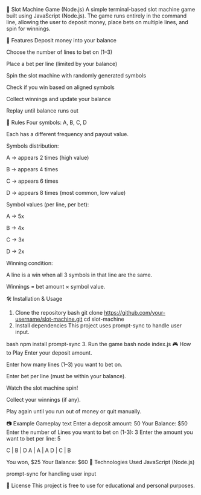 🎰 Slot Machine Game (Node.js)
A simple terminal-based slot machine game built using JavaScript (Node.js). The game runs entirely in the command line, allowing the user to deposit money, place bets on multiple lines, and spin for winnings.

🚀 Features
Deposit money into your balance

Choose the number of lines to bet on (1–3)

Place a bet per line (limited by your balance)

Spin the slot machine with randomly generated symbols

Check if you win based on aligned symbols

Collect winnings and update your balance

Replay until balance runs out

📌 Rules
Four symbols: A, B, C, D

Each has a different frequency and payout value.

Symbols distribution:

A → appears 2 times (high value)

B → appears 4 times

C → appears 6 times

D → appears 8 times (most common, low value)

Symbol values (per line, per bet):

A → 5x

B → 4x

C → 3x

D → 2x

Winning condition:

A line is a win when all 3 symbols in that line are the same.

Winnings = bet amount × symbol value.

🛠 Installation & Usage
1. Clone the repository
bash
git clone https://github.com/your-username/slot-machine.git
cd slot-machine
2. Install dependencies
This project uses prompt-sync to handle user input.

bash
npm install prompt-sync
3. Run the game
bash
node index.js
🎮 How to Play
Enter your deposit amount.

Enter how many lines (1–3) you want to bet on.

Enter bet per line (must be within your balance).

Watch the slot machine spin!

Collect your winnings (if any).

Play again until you run out of money or quit manually.

📷 Example Gameplay
text
Enter a deposit amount: 50
Your Balance: $50
Enter the number of Lines you want to bet on (1-3): 3
Enter the amount you want to bet per line: 5

C | B | D
A | A | A
D | C | B

You won, $25
Your Balance: $60
🔧 Technologies Used
JavaScript (Node.js)

prompt-sync for handling user input

📜 License
This project is free to use for educational and personal purposes.